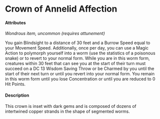 # Crown of Annelid Affection

#### Attributes

_Wondrous item, uncommon (requires attunement)_

You gain Blindsight to a distance of 30 feet and a Burrow Speed equal to your Movement Speed. Additionally, once per day, you can use a Magic Action to polymorph yourself into a worm (use the statistics of a poisonous snake) or to revert to your normal form. While you are in this worm form, creatures within 30 feet that can see you at the start of their turn must succeed on a DC 13 Wisdom Saving Throw or be Charmed by you until the start of their next turn or until you revert into your normal form. You remain in this worm form until you lose Concentration or until you are reduced to 0 Hit Points.

#### Description

This crown is inset with dark gems and is composed of dozens of intertwined copper strands in the shape of segmented worms.
